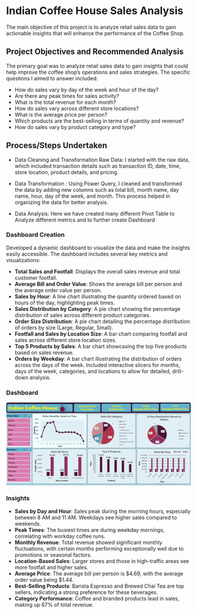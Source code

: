 # Indian Coffee House Sales Analysis

The main objective of this project is to analyze retail sales data to gain actionable insights that will enhance the performance of the Coffee Shop.

## Project Objectives and Recommended Analysis

The primary goal was to analyze retail sales data to gain insights that could help improve the coffee shop’s operations and sales strategies. The specific questions I aimed to answer included:

- How do sales vary by day of the week and hour of the day?
- Are there any peak times for sales activity?
- What is the total revenue for each month?
- How do sales vary across different store locations?
- What is the average price per person?
- Which products are the best-selling in terms of quantity and revenue?
- How do sales vary by product category and type?

## Process/Steps Undertaken

- Data Cleaning and Transformation Raw Data:
I started with the raw data, which included transaction details such as transaction ID, date, time, store location, product details, and pricing.


- Data Transformation : 
Using Power Query, I cleaned and transformed the data by adding new columns such as total bill, month name, day name, hour, day of the week, and month. This process helped in organizing the data for better analysis.

- Data Analysis:
Here we have created many different Pivot Table to Analyze different metrics and to further create Dashboard
    


### Dashboard Creation
Developed a dynamic dashboard to visualize the data and make the insights easily accessible. The dashboard includes several key metrics and visualizations:
- **Total Sales and Footfall**: Displays the overall sales revenue and total customer footfall.
- **Average Bill and Order Value**: Shows the average bill per person and the average order value per person.
- **Sales by Hour**: A line chart illustrating the quantity ordered based on hours of the day, highlighting peak times.
- **Sales Distribution by Category**: A pie chart showing the percentage distribution of sales across different product categories.
- **Order Size Distribution**: A pie chart detailing the percentage distribution of orders by size (Large, Regular, Small).
- **Footfall and Sales by Location Size**: A bar chart comparing footfall and sales across different store location sizes.
- **Top 5 Products by Sales**: A bar chart showcasing the top five products based on sales revenue.
- **Orders by Weekday**: A bar chart illustrating the distribution of orders across the days of the week.
Included interactive slicers for months, days of the week, categories, and locations to allow for detailed, drill-down analysis.

### Dashboard

![Dashboard](https://github.com/ShalikOP/Indian_Coffee_House_Sales_Analysis/blob/main/Indian%20Coffee%20House%20Dashboard.png)

### Insights
- **Sales by Day and Hour**: Sales peak during the morning hours, especially between 8 AM and 11 AM. Weekdays see higher sales compared to weekends.
- **Peak Times**: The busiest times are during weekday mornings, correlating with workday coffee runs.
- **Monthly Revenue**: Total revenue showed significant monthly fluctuations, with certain months performing exceptionally well due to promotions or seasonal factors.
- **Location-Based Sales**: Larger stores and those in high-traffic areas see more footfall and higher sales.
- **Average Price**: The average bill per person is $4.69, with the average order value being $1.44.
- **Best-Selling Products**: Barista Espresso and Brewed Chai Tea are top sellers, indicating a strong preference for these beverages.
- **Category Performance**: Coffee and branded products lead in sales, making up 67% of total revenue.
